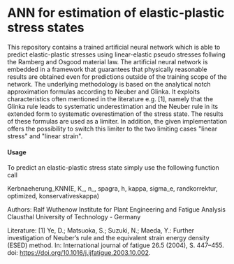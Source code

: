# ANN for estimation of elastic-plastic stress states

This repository contains a trained artificial neural network which is able to predict elastic-plastic stresses using linear-elastic pseudo stresses follwing the Ramberg and Osgood material law.
The artificial neural network is embedded in a framework that guarantees that physically reasonable results are obtained even for predictions outside of the training scope of the network. 
The underlying methodology is based on the analytical notch approximation formulas according to Neuber and Glinka. It exploits characteristics often mentioned in the literature e.g. [1], namely that the Glinka rule leads to systematic underestimation and the Neuber rule in its extended form to systematic overestimation of the stress state. The results of these formulas are used as a limiter. In addition, the given implementation offers the possibility to switch this limiter to the two limiting cases "linear stress" and "linear strain".

#### Usage
To predict an elastic-plastic stress state simply use the following function call

Kerbnaeherung_KNN(E, K_, n_, spagra, h, kappa, sigma_e, randkorrektur, optimized, konservativeskappa)

Authors:
Ralf Wuthenow
Institute for Plant Engineering and Fatigue Analysis
Clausthal University of Technology - Germany

Literature:
[1]   Ye, D.; Matsuoka, S.; Suzuki, N.; Maeda, Y.: Further investigation of Neuber’s rule and the equivalent strain energy density (ESED) method. In: International journal of fatigue 26.5 (2004), S. 447–455. doi: https://doi.org/10.1016/j.ijfatigue.2003.10.002.

